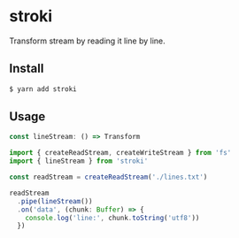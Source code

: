 # stroki

Transform stream by reading it line by line.

## Install

```sh
$ yarn add stroki
```

## Usage

```ts
const lineStream: () => Transform
```

```ts
import { createReadStream, createWriteStream } from 'fs'
import { lineStream } from 'stroki'

const readStream = createReadStream('./lines.txt')

readStream
  .pipe(lineStream())
  .on('data', (chunk: Buffer) => {
    console.log('line:', chunk.toString('utf8'))
  })
```
